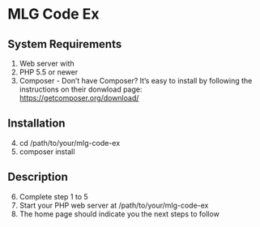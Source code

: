 # MLG Code Ex

System Requirements
---
1. Web server with
2. PHP 5.5 or newer
3. Composer - Don’t have Composer? It’s easy to install by following the instructions on their donwload page: https://getcomposer.org/download/

Installation
---
4. cd /path/to/your/mlg-code-ex
5. composer install

Description
---
6. Complete step 1 to 5
7. Start your PHP web server at /path/to/your/mlg-code-ex
8. The home page should indicate you the next steps to follow